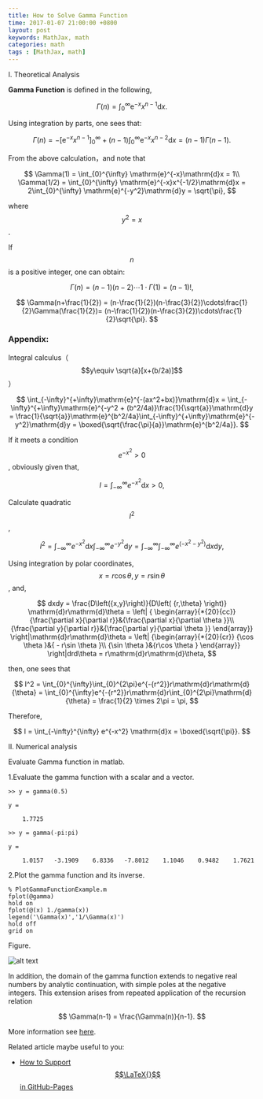 ```yaml
---
title: How to Solve Gamma Function
time: 2017-01-07 21:00:00 +0800
layout: post
keywords: MathJax, math
categories: math
tags : [MathJax, math]
---
```


I. Theoretical Analysis

**Gamma Function** is defined in the following,

$$\Gamma(n) = \int_{0}^{\infty} \mathrm{e}^{-x}x^{n-1}\mathrm{d}x.$$

Using integration by parts, one sees that: 

$$
\Gamma(n) = -[\mathrm{e}^{-x}x^{n-1}]_0^{\infty} + (n-1)\int_{0}^{\infty} \mathrm{e}^{-x}x^{n-2}\mathrm{d}x
= (n-1)\Gamma(n-1).
$$

From the above calculation，and note that

$$
\Gamma(1) = \int_{0}^{\infty} \mathrm{e}^{-x}\mathrm{d}x = 1\\
\Gamma(1/2) = \int_{0}^{\infty} \mathrm{e}^{-x}x^{-1/2}\mathrm{d}x = 2\int_{0}^{\infty} \mathrm{e}^{-y^2}\mathrm{d}y = \sqrt{\pi},
$$

where $$y^2 = x$$.

If $$n$$  is a positive integer, one can obtain:

$$
  \Gamma(n) = (n-1)(n-2)\cdots 1 \cdot  \Gamma(1) = (n-1)!,
$$

$$
  \Gamma(n+\frac{1}{2}) = (n-\frac{1}{2})(n-\frac{3}{2})\cdots\frac{1}{2}\Gamma(\frac{1}{2})= (n-\frac{1}{2})(n-\frac{3}{2})\cdots\frac{1}{2}\sqrt{\pi}.
$$


### Appendix:
Integral calculus（$$y\equiv \sqrt{a}[x+(b/2a)]$$）

$$
\int_{-\infty}^{+\infty}\mathrm{e}^{-(ax^2+bx)}\mathrm{d}x =
\int_{-\infty}^{+\infty}\mathrm{e}^{-y^2 + (b^2/4a)}\frac{1}{\sqrt{a}}\mathrm{d}y =
\frac{1}{\sqrt{a}}\mathrm{e}^{b^2/4a}\int_{-\infty}^{+\infty}\mathrm{e}^{-y^2}\mathrm{d}y = \boxed{\sqrt{\frac{\pi}{a}}\mathrm{e}^{b^2/4a}}.
$$

If it meets a condition $$e^{-x^2} > 0$$, obviously given that,

$$
I = \int_{-\infty}^{\infty} e^{-x^2} \mathrm{d}x > 0, 
$$

Calculate quadratic $$I^2$$,

$$
I^2 = \int_{-\infty}^{\infty} e^{-x^2} \mathrm{d}x \int_{-\infty}^{\infty} e^{-y^2} \mathrm{d}y = \int_{-\infty}^{\infty} \int_{-\infty}^{\infty} e^{\left(-x^2 - y^2 \right)} \mathrm{d}x\mathrm{d}y,
$$

Using integration by polar coordinates,
$$
x = r \cos {\theta}, y = r \sin {\theta}
$$,
and,

$$
dxdy = \frac{D\left({x,y}\right)}{D\left( {r,\theta} \right)}
\mathrm{d}r\mathrm{d}\theta = \left| {
\begin{array}{*{20}{cc}}
{\frac{\partial x}{\partial r}}&{\frac{\partial x}{\partial \theta }}\\
{\frac{\partial y}{\partial r}}&{\frac{\partial y}{\partial \theta }}
\end{array}}
\right|\mathrm{d}r\mathrm{d}\theta
= \left| {\begin{array}{*{20}{cr}}
{\cos \theta }&{ - r\sin \theta }\\ {\sin \theta }&{r\cos \theta }
\end{array}} \right|drd\theta = r\mathrm{d}r\mathrm{d}\theta,
$$

then, one sees that

$$
I^2 = \int_{0}^{\infty}\int_{0}^{2\pi}e^{-{r^2}}r\mathrm{d}r\mathrm{d}{\theta}
= \int_{0}^{\infty}e^{-{r^2}}r\mathrm{d}r\int_{0}^{2\pi}\mathrm{d}{\theta} = \frac{1}{2} \times 2\pi = \pi,
$$

Therefore,

$$
I = \int_{-\infty}^{\infty} e^{-x^2} \mathrm{d}x = \boxed{\sqrt{\pi}}.
$$

II. Numerical analysis

Evaluate Gamma function in matlab.

1.Evaluate the gamma function with a scalar and a vector.

```
>> y = gamma(0.5)

y =

    1.7725
    
>> y = gamma(-pi:pi)

y = 

    1.0157   -3.1909    6.8336   -7.8012    1.1046    0.9482    1.7621
```

2.Plot the gamma function and its inverse.

```
% PlotGammaFunctionExample.m
fplot(@gamma)
hold on
fplot(@(x) 1./gamma(x))
legend('\Gamma(x)','1/\Gamma(x)')
hold off
grid on
```

Figure.

![alt text](/blog/images/PlotGammaFunctionExample.png "Plot Gamma Function Example")

In addition, the domain of the gamma function extends to negative real numbers by analytic continuation, with simple poles at the negative integers. This extension arises from repeated application of the recursion relation

$$
\Gamma(n-1) = \frac{\Gamma(n)}{n-1}.
$$

More information see [here](https://en.wikipedia.org/wiki/Gamma_function).

Related article maybe useful to you:
 - [How to Support $$\LaTeX{}$$ in GitHub-Pages]({{site.baseurl}}/html/2017/06/29/how-to-support-latex-in-github-pages.html)